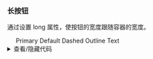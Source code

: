 ### 长按钮

通过设置 <yc-tag>long</yc-tag> 属性，使按钮的宽度跟随容器的宽度。

<div class='cell-demo'>
   <yc-space class="wrapper" direction="vertical">
    <yc-button type="primary" long>Primary</yc-button>
    <yc-button long>Default</yc-button>
    <yc-button type="dashed" long>Dashed</yc-button>
    <yc-button type="outline" long>Outline</yc-button>
    <yc-button type="text" long>Text</yc-button>
  </yc-space>
</div>

<style scoped>
.wrapper{
  width: 400px;
  padding: 20px;
  border: 1px solid var(~'--color-border');
  border-radius: 4px;
}
</style>

<details>
<summary>查看/隐藏代码</summary>
```vue

<template>
  <yc-space>
    <yc-button
      type="primary"
      loading
      >Primary</yc-button
    >
    <yc-button loading>Default</yc-button>
    <yc-button
      type="dashed"
      loading
      >Dashed</yc-button
    >
    <yc-button
      type="primary"
      :loading="loading1"
      @click="handleClick1"
      >Click Me</yc-button
    >
    <yc-button
      type="primary"
      :loading="loading2"
      @click="handleClick2">
      <template #icon>
        <icon-plus />
      </template>
      Click Me
    </yc-button>
  </yc-space>
</template>
```

</details>
